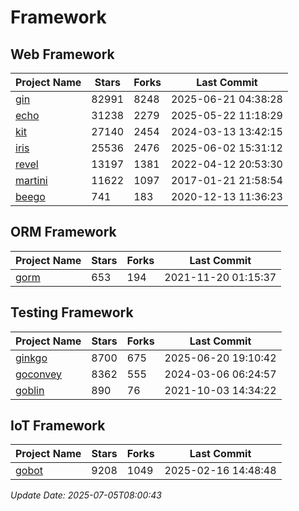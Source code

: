 # Framework

## Web Framework
| Project Name | Stars | Forks | Last Commit |
| ------------ | ----- | ----- | ----------- |
| [gin](https://github.com/gin-gonic/gin) | 82991 | 8248 | 2025-06-21 04:38:28 |
| [echo](https://github.com/labstack/echo) | 31238 | 2279 | 2025-05-22 11:18:29 |
| [kit](https://github.com/go-kit/kit) | 27140 | 2454 | 2024-03-13 13:42:15 |
| [iris](https://github.com/kataras/iris) | 25536 | 2476 | 2025-06-02 15:31:12 |
| [revel](https://github.com/revel/revel) | 13197 | 1381 | 2022-04-12 20:53:30 |
| [martini](https://github.com/go-martini/martini) | 11622 | 1097 | 2017-01-21 21:58:54 |
| [beego](https://github.com/astaxie/beego) | 741 | 183 | 2020-12-13 11:36:23 |

## ORM Framework
| Project Name | Stars | Forks | Last Commit |
| ------------ | ----- | ----- | ----------- |
| [gorm](https://github.com/jinzhu/gorm) | 653 | 194 | 2021-11-20 01:15:37 |

## Testing Framework
| Project Name | Stars | Forks | Last Commit |
| ------------ | ----- | ----- | ----------- |
| [ginkgo](https://github.com/onsi/ginkgo) | 8700 | 675 | 2025-06-20 19:10:42 |
| [goconvey](https://github.com/smartystreets/goconvey) | 8362 | 555 | 2024-03-06 06:24:57 |
| [goblin](https://github.com/franela/goblin) | 890 | 76 | 2021-10-03 14:34:22 |

## IoT Framework
| Project Name | Stars | Forks | Last Commit |
| ------------ | ----- | ----- | ----------- |
| [gobot](https://github.com/hybridgroup/gobot) | 9208 | 1049 | 2025-02-16 14:48:48 |

*Update Date: 2025-07-05T08:00:43*